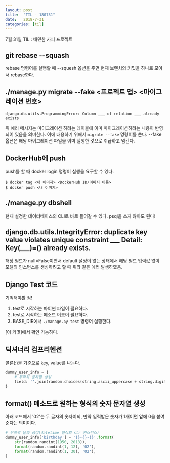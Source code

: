 ```yaml
---
layout: post
title:  "TIL - 180731"
date:   2018-7-31
categories: [til]
---
```


7월 31일 TIL : 배민찬 카피 프로젝트

## git rebase --squash

rebase 명령어를 실행할 때 --squesh 옵션을 주면 현재 브랜치의 커밋을 하나로 모아서 rebase한다.

## ./manage.py migrate --fake \<프로젝트 앱\> \<마이그레이션 번호\>

```django.db.utils.ProgrammingError: Column ___ of relation ___ already exists```

위 에러 메시지는 마이그레이션 하려는 테이블에 이미 마이그레이션하려는 내용이 반영되어 있음을 의미한다. 이에 대응하기 위해서 ```migrate --fake``` 명령어를 쓴다. --fake 옵션은 해당 마이그레이션 파일을 이미 실행한 것으로 취급하고 넘긴다.

## DockerHub에 push

push를 할 때 docker login 명령어 실행을 요구할 수 있다.

```shell
$ docker tag <내 이미지> <DockerHub ID/이미지 이름>
$ docker push <내 이미지>
```

## ./manage.py dbshell

현재 설정한 데이터베이스의 CLI로 바로 들어갈 수 있다. psql을 쓰지 않아도 된다!

## django.db.utils.IntegrityError: duplicate key value violates unique constraint ___ Detail: Key(___)=() already exists.

해당 필드가 null=False이면서 default 설정이 없는 상태에서 해당 필드 입력값 없이 모델의 인스턴스를 생성하려고 할 때 위와 같은 에러 발생하였음.

## Django Test 코드

기억해야할 점!

1. test로 시작하는 파이썬 파일이 필요하다.
2. test로 시작하는 메소드 이름이 필요하다.
3. BASE_DIR에서 `./manage.py test` 명령어 실행한다.

[이 커밋]에서 확인 가능하다.

## 딕셔너리 컴프리헨션

콜론(:)을 기준으로 key, value를 나눈다.

```python
dummy_user_info = {
    # 무작위 문자열 생성
    field: ''.join(random.choices(string.ascii_uppercase + string.digits, k=10)) for field in user_fields
}
```

## format() 메소드로 원하는 형식의 숫자 문자열 생성

아래 코드에서 '02'는 두 글자의 숫자이되, 만약 입력받은 숫자가 1개이면 앞에 0을 붙여준다는 의미이다.

```python
# 무작위 날짜 생성(datetime 형식의 str 인스턴스)
dummy_user_info['birthday'] = '{}-{}-{}'.format(
    str(random.randint(1950, 2018)),
    format(random.randint(1, 12), '02'),
    format(random.randint(1, 30), '02'),
)
```

[이 코드]: https://github.com/FC-Oasis/baeminchan-django/commit/15ba40a36bf7f709d9cd9c23264cfba68f88002f
